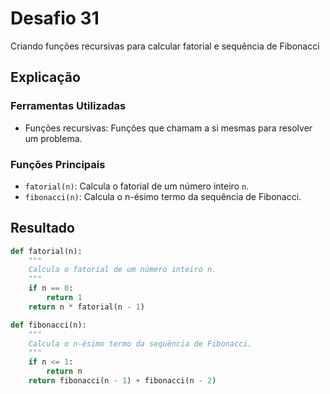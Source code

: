 # Desafio 31

Criando funções recursivas para calcular fatorial e sequência de Fibonacci

## Explicação

### Ferramentas Utilizadas

- Funções recursivas: Funções que chamam a si mesmas para resolver um problema.

### Funções Principais

- `fatorial(n)`: Calcula o fatorial de um número inteiro `n`.
- `fibonacci(n)`: Calcula o n-ésimo termo da sequência de Fibonacci.

## Resultado

```py
def fatorial(n):
    """
    Calcula o fatorial de um número inteiro n.
    """
    if n == 0:
        return 1
    return n * fatorial(n - 1)

def fibonacci(n):
    """
    Calcula o n-ésimo termo da sequência de Fibonacci.
    """
    if n <= 1:
        return n
    return fibonacci(n - 1) + fibonacci(n - 2)